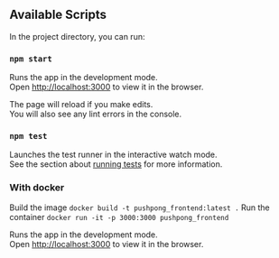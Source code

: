 ## Available Scripts

In the project directory, you can run:

### `npm start`

Runs the app in the development mode.<br>
Open [http://localhost:3000](http://localhost:3000) to view it in the browser.

The page will reload if you make edits.<br>
You will also see any lint errors in the console.

### `npm test`

Launches the test runner in the interactive watch mode.<br>
See the section about [running tests](https://facebook.github.io/create-react-app/docs/running-tests) for more information.

### With docker

Build the image `docker build -t pushpong_frontend:latest .`
Run the container `docker run -it -p 3000:3000 pushpong_frontend`

Runs the app in the development mode.<br>
Open [http://localhost:3000](http://localhost:3000) to view it in the browser.
